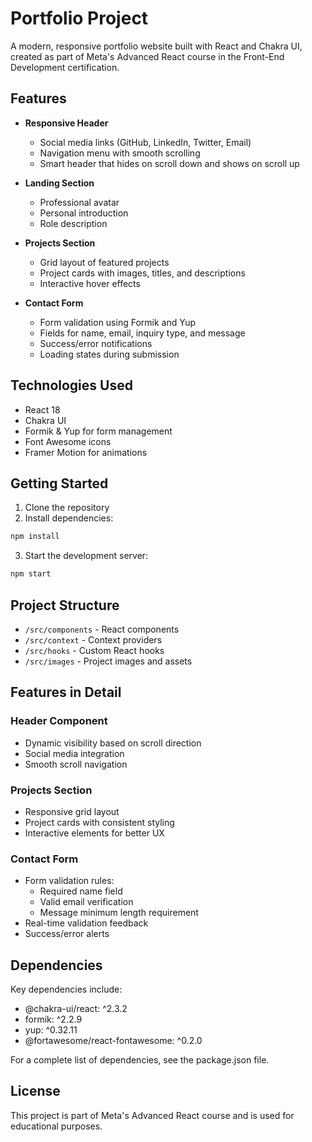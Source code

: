 # Portfolio Project

A modern, responsive portfolio website built with React and Chakra UI, created as part of Meta's Advanced React course in the Front-End Development certification.

## Features

- **Responsive Header**
  - Social media links (GitHub, LinkedIn, Twitter, Email)
  - Navigation menu with smooth scrolling
  - Smart header that hides on scroll down and shows on scroll up

- **Landing Section**
  - Professional avatar
  - Personal introduction
  - Role description

- **Projects Section**
  - Grid layout of featured projects
  - Project cards with images, titles, and descriptions
  - Interactive hover effects

- **Contact Form**
  - Form validation using Formik and Yup
  - Fields for name, email, inquiry type, and message
  - Success/error notifications
  - Loading states during submission

## Technologies Used

- React 18
- Chakra UI
- Formik & Yup for form management
- Font Awesome icons
- Framer Motion for animations

## Getting Started

1. Clone the repository
2. Install dependencies:

```bash
npm install
```
3. Start the development server:

```bash
npm start
```

## Project Structure

- `/src/components` - React components
- `/src/context` - Context providers
- `/src/hooks` - Custom React hooks
- `/src/images` - Project images and assets

## Features in Detail

### Header Component
- Dynamic visibility based on scroll direction
- Social media integration
- Smooth scroll navigation

### Projects Section
- Responsive grid layout
- Project cards with consistent styling
- Interactive elements for better UX

### Contact Form
- Form validation rules:
  - Required name field
  - Valid email verification
  - Message minimum length requirement
- Real-time validation feedback
- Success/error alerts

## Dependencies

Key dependencies include:
- @chakra-ui/react: ^2.3.2
- formik: ^2.2.9
- yup: ^0.32.11
- @fortawesome/react-fontawesome: ^0.2.0

For a complete list of dependencies, see the package.json file.

## License

This project is part of Meta's Advanced React course and is used for educational purposes.

